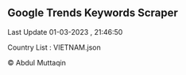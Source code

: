 

## Google Trends Keywords Scraper 
 
Last Update 01-03-2023 , 21:46:50

Country List :
VIETNAM.json



© Abdul Muttaqin 
